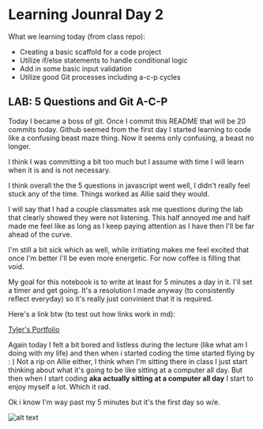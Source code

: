 # Learning Jounral Day 2

What we learning today (from class repo):
* Creating a basic scaffold for a code project
* Utilize if/else statements to handle conditional logic
* Add in some basic input validation
* Utilize good Git processes including a-c-p cycles

## LAB: 5 Questions and Git A-C-P 

Today I became a boss of git. Once I commit this README that will be 20 commits today. Github seemed from the first day I started learning to code like a confusing beast maze thing. Now it seems only confusing, a beast no longer.

I think I was committing a bit too much but I assume with time I will learn when it is and is not necessary.

I think overall the the 5 questions in javascript went well, I didn't really feel stuck any of the time. Things worked as Allie said they would.

I will say that I had a couple classmates ask me questions during the lab that clearly showed they were not listening. This half annoyed me and half made me feel like as long as I keep paying attention as I have then I'll be far ahead of the curve.

I'm still a bit sick which as well, while irritiating makes me feel excited that once I'm better I'll be even more energetic. For now coffee is filling that void.

My goal for this notebook is to write at least for 5 minutes a day in it. I'll set a timer and get going. It's a resolution I made anyway (to consistently reflect everyday) so it's really just convinient that it is required.

Here's a link btw (to test out how links work in md):

[Tyler's Portfolio](http://tylerfishbone.com "It's dope")

Again today I felt a bit bored and listless during the lecture (like what am I doing with my life) and then when i started coding the time started flying by : ) 
Not a rip on Allie either, I think when I'm sitting there in class I just start thinking about what it's going to be like sitting at a computer all day. But then when I start coding **aka actually sitting at a computer all day** I start to enjoy myself a lot. Which it rad.

Ok i know I'm way past my 5 minutes but it's the first day so w/e.

![alt text](https://media.giphy.com/media/3ohzdQYqPZHHBBBYu4/giphy.gif "Joey Bada$$ making sparkles say truly don't care")
